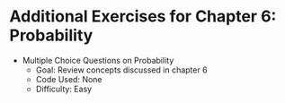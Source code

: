 # Additional Exercises for Chapter 6: Probability

* Multiple Choice Questions on Probability
   * Goal: Review concepts discussed in chapter 6
   * Code Used: None
   * Difficulty: Easy
